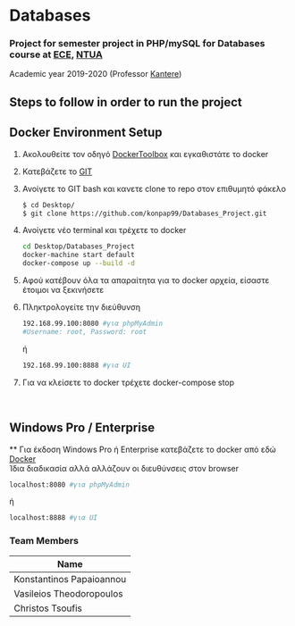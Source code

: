 # Databases

### Project for semester project in PHP/mySQL for Databases course at [ECE](https://www.ece.ntua.gr/en), [NTUA](https://www.ntua.gr/en)
Academic year 2019-2020 (Professor [Kantere](https://www.ece.ntua.gr/en/staff/210))

## **Steps to follow in order to run the project**

## Docker Environment Setup

1. Ακολουθείτε τον οδηγό  [DockerToolbox] και εγκαθιστάτε το docker
2. Κατεβάζετε το [GIT]
3. Ανοίγετε το GIT bash και κανετε clone το repo στον επιθυμητό φάκελο
    ```bash
    $ cd Desktop/
    $ git clone https://github.com/konpap99/Databases_Project.git
    ```
4. Ανοίγετε νέο terminal και τρέχετε το docker
    ```sh
    cd Desktop/Databases_Project
    docker-machine start default
    docker-compose up --build -d
    ```
5. Αφού κατέβουν όλα τα απαραίτητα για το docker αρχεία, είσαστε έτοιμοι να ξεκινήσετε 
6. Πληκτρολογείτε την διεύθυνση 
    ```sh 
    192.168.99.100:8080 #για phpMyAdmin
    #Username: root, Password: root
    ``` 
    ή
    
    ```sh 
    192.168.99.100:8888 #για UI
    ```
7. Για να κλείσετε το docker τρέχετε docker-compose stop
<br />

## Windows Pro / Enterprise

** Για έκδοση Windows Pro ή Enterprise κατεβάζετε το docker από εδώ [Docker] <br />
Ίδια διαδικασία αλλά αλλάζουν οι διευθύνσεις στον browser
```sh 
localhost:8080 #για phpMyAdmin
``` 
ή
```sh 
localhost:8888 #για UI
```

[DockerToolbox]: <https://docs.docker.com/toolbox/toolbox_install_windows/>
[GIT]: <https://git-scm.com/downloads>
[Docker]: <https://hub.docker.com/editions/community/docker-ce-desktop-windows>

### Team Members

| Name |
|-------------------------|
| Konstantinos Papaioannou |
| Vasileios Theodoropoulos|
| Christos Tsoufis |